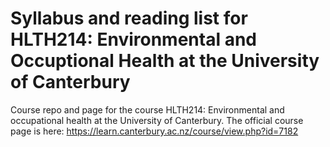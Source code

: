 # Syllabus and reading list for HLTH214: Environmental and Occuptional Health at the University of Canterbury

Course repo and page for the course HLTH214: Environmental and occupational health at the University of Canterbury. The official course page is here: https://learn.canterbury.ac.nz/course/view.php?id=7182

